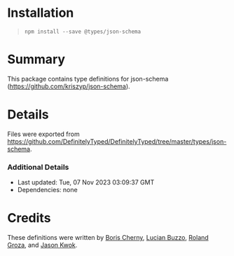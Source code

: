 # Installation

> `npm install --save @types/json-schema`

# Summary

This package contains type definitions for json-schema (https://github.com/kriszyp/json-schema).

# Details

Files were exported from https://github.com/DefinitelyTyped/DefinitelyTyped/tree/master/types/json-schema.

### Additional Details

* Last updated: Tue, 07 Nov 2023 03:09:37 GMT
* Dependencies: none

# Credits

These definitions were written
by [Boris Cherny](https://github.com/bcherny), [Lucian Buzzo](https://github.com/lucianbuzzo), [Roland Groza](https://github.com/rolandjitsu),
and [Jason Kwok](https://github.com/JasonHK).
